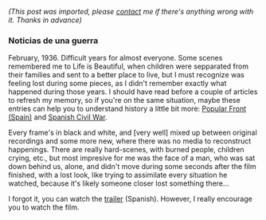 *(This post was imported, please [contact](/#/contact) me if there's anything wrong with it. Thanks in advance)*

<div class="entry-body">
<h3>Noticias de una guerra</h3>
<p>
	February, 1936. Difficult years for almost everyone. Some scenes remembered me to Life is Beautiful, when children were sepparated from their families 
and sent to a better place to live, but I must recognize was feeling lost during some pieces, as I didn't remember exactly what happened during those 
years. I should have read before a couple of articles to refresh my memory, so if you're on the same situation, maybe these entries can help you to 
understand history a little bit more: <a href="http://en.wikipedia.org/wiki/Popular_Front_%28Spain%29">Popular Front (Spain)</a> and <a href="http://en.wikipedia.org/wiki/Spanish_Civil_War">Spanish Civil War</a>.
</p>
<p>
	Every frame's in black and white, and [very well] mixed up between original recordings and some more new, where there was no media to reconstruct happenings. There are really hard-scenes, with burned people, children crying, etc., but most impresive for me was the face of a man, who was sat down behind us, alone, and didn't move during some seconds after the film finished, with a lost look, like trying to assimilate every situation he watched, because it's likely someone closer lost something there...
</p>
<p>
	I forgot it, you can watch the <a href="http://sansebastian.mister-i.com/galerias2006/trailer_es.jsp?id=540156">trailer</a> (Spanish). However, I really encourage you to watch the film.
</p>
</div>
